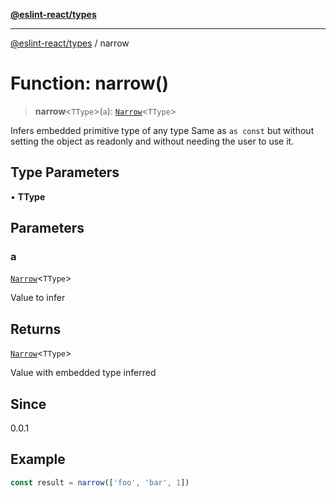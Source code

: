 [**@eslint-react/types**](../README.md)

***

[@eslint-react/types](../README.md) / narrow

# Function: narrow()

> **narrow**\<`TType`\>(`a`): [`Narrow`](../type-aliases/Narrow.md)\<`TType`\>

Infers embedded primitive type of any type
Same as `as const` but without setting the object as readonly and without needing the user to use it.

## Type Parameters

• **TType**

## Parameters

### a

[`Narrow`](../type-aliases/Narrow.md)\<`TType`\>

Value to infer

## Returns

[`Narrow`](../type-aliases/Narrow.md)\<`TType`\>

Value with embedded type inferred

## Since

0.0.1

## Example

```ts
const result = narrow(['foo', 'bar', 1])
```
